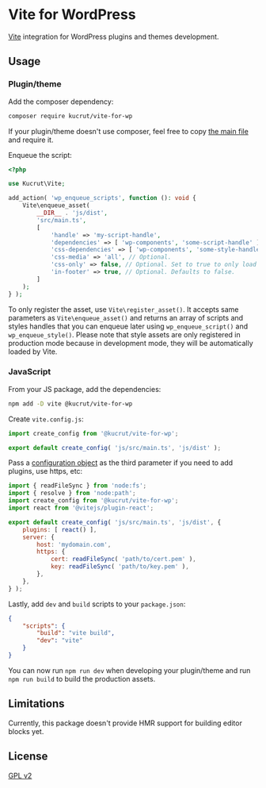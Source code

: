 # Vite for WordPress

[Vite](https://vitejs.dev) integration for WordPress plugins and themes development.

## Usage

### Plugin/theme

Add the composer dependency:

```sh
composer require kucrut/vite-for-wp
```

If your plugin/theme doesn't use composer, feel free to copy [the main file](php/src/vite-for-wp.php) and require it.

Enqueue the script:

```php
<?php

use Kucrut\Vite;

add_action( 'wp_enqueue_scripts', function (): void {
	Vite\enqueue_asset(
		__DIR__ . 'js/dist',
		'src/main.ts',
		[
			'handle' => 'my-script-handle',
			'dependencies' => [ 'wp-components', 'some-script-handle' ], // Optional script dependencies. Defaults to empty array.
			'css-dependencies' => [ 'wp-components', 'some-style-handle' ], // Optional style dependencies. Defaults to empty array.
			'css-media' => 'all', // Optional.
			'css-only' => false, // Optional. Set to true to only load style assets in production mode.
			'in-footer' => true, // Optional. Defaults to false.
		]
	);
} );
```

To only register the asset, use `Vite\register_asset()`. It accepts same parameters as `Vite\enqueue_asset()` and returns an array of scripts and styles handles that you can enqueue later using `wp_enqueue_script()` and `wp_enqueue_style()`. Please note that style assets are only registered in production mode because in development mode, they will be automatically loaded by Vite.

### JavaScript

From your JS package, add the dependencies:

```sh
npm add -D vite @kucrut/vite-for-wp
```

Create `vite.config.js`:

```js
import create_config from '@kucrut/vite-for-wp';

export default create_config( 'js/src/main.ts', 'js/dist' );
```

Pass a [configuration object](https://vitejs.dev/config/) as the third parameter if you need to add plugins, use https, etc:

```js
import { readFileSync } from 'node:fs';
import { resolve } from 'node:path';
import create_config from '@kucrut/vite-for-wp';
import react from '@vitejs/plugin-react';

export default create_config( 'js/src/main.ts', 'js/dist', {
	plugins: [ react() ],
	server: {
		host: 'mydomain.com',
		https: {
			cert: readFileSync( 'path/to/cert.pem' ),
			key: readFileSync( 'path/to/key.pem' ),
		},
	},
} );
```

Lastly, add `dev` and `build` scripts to your `package.json`:

```json
{
	"scripts": {
		"build": "vite build",
		"dev": "vite"
	}
}
```

You can now run `npm run dev` when developing your plugin/theme and run `npm run build` to build the production assets.

## Limitations

Currently, this package doesn't provide HMR support for building editor blocks yet.

## License

[GPL v2](https://www.gnu.org/licenses/old-licenses/gpl-2.0.en.html)
